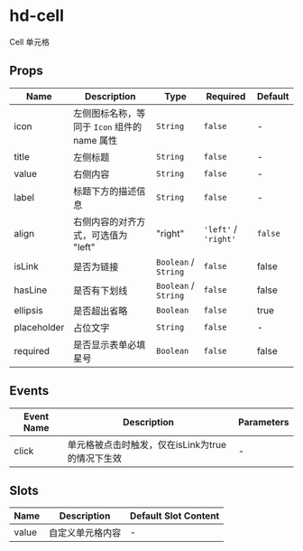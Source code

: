 # hd-cell

Cell 单元格

## Props

<!-- @vuese:hd-cell:props:start -->
|Name|Description|Type|Required|Default|
|---|---|---|---|---|
|icon|左侧图标名称，等同于 `Icon` 组件的 name 属性|`String`|`false`|-|
|title|左侧标题|`String`|`false`|-|
|value|右侧内容|`String`|`false`|-|
|label|标题下方的描述信息|`String`|`false`|-|
|align|右侧内容的对齐方式，可选值为 "left" | "right"|`'left'` / `'right'`|`false`|left|
|isLink|是否为链接|`Boolean` /  `String`|`false`|false|
|hasLine|是否有下划线|`Boolean` /  `String`|`false`|false|
|ellipsis|是否超出省略|`Boolean`|`false`|true|
|placeholder|占位文字|`String`|`false`|-|
|required|是否显示表单必填星号|`Boolean`|`false`|false|

<!-- @vuese:hd-cell:props:end -->


## Events

<!-- @vuese:hd-cell:events:start -->
|Event Name|Description|Parameters|
|---|---|---|
|click|单元格被点击时触发，仅在isLink为true的情况下生效|-|

<!-- @vuese:hd-cell:events:end -->


## Slots

<!-- @vuese:hd-cell:slots:start -->
|Name|Description|Default Slot Content|
|---|---|---|
|value|自定义单元格内容|-|

<!-- @vuese:hd-cell:slots:end -->


